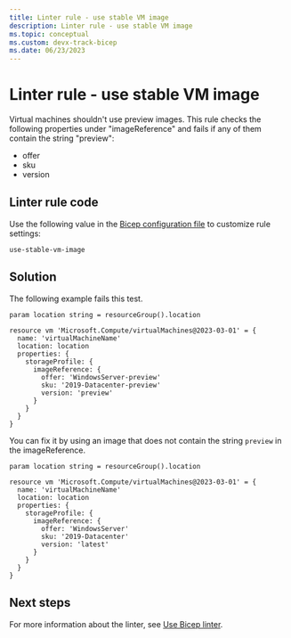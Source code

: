 ```yaml
---
title: Linter rule - use stable VM image
description: Linter rule - use stable VM image
ms.topic: conceptual
ms.custom: devx-track-bicep
ms.date: 06/23/2023
---
```


# Linter rule - use stable VM image

Virtual machines shouldn't use preview images. This rule checks the following properties under "imageReference" and fails if any of them contain the string "preview":

- offer
- sku
- version

## Linter rule code

Use the following value in the [Bicep configuration file](bicep-config-linter.md) to customize rule settings:

`use-stable-vm-image`

## Solution

The following example fails this test.

```bicep
param location string = resourceGroup().location

resource vm 'Microsoft.Compute/virtualMachines@2023-03-01' = {
  name: 'virtualMachineName'
  location: location
  properties: {
    storageProfile: {
      imageReference: {
        offer: 'WindowsServer-preview'
        sku: '2019-Datacenter-preview'
        version: 'preview'
      }
    }
  }
}
```

You can fix it by using an image that does not contain the string `preview` in the imageReference.

```bicep
param location string = resourceGroup().location

resource vm 'Microsoft.Compute/virtualMachines@2023-03-01' = {
  name: 'virtualMachineName'
  location: location
  properties: {
    storageProfile: {
      imageReference: {
        offer: 'WindowsServer'
        sku: '2019-Datacenter'
        version: 'latest'
      }
    }
  }
}
```

## Next steps

For more information about the linter, see [Use Bicep linter](./linter.md).
